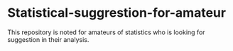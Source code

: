 # Statistical-suggrestion-for-amateur
This repository is noted for amateurs of statistics who is looking for suggestion in their analysis.
